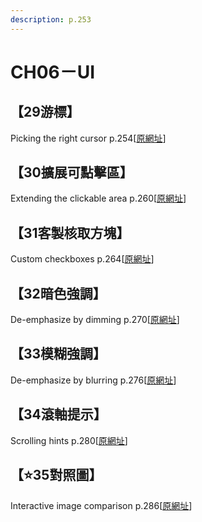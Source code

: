 ```yaml
---
description: p.253
---
```


# CH06－UI

## 【29游標】

Picking the right cursor p.254\[[原網址](https://www.w3cplus.com/css3/css-secrets/picking-the-right-cursor.html)\]

## 【30擴展可點擊區】

Extending the clickable area p.260\[[原網址](https://www.w3cplus.com/css3/css-secrets/extending-the-clickable-area.html)\]

## 【31客製核取方塊】

Custom checkboxes p.264\[[原網址](https://www.w3cplus.com/css3/css-secrets/custom-checkboxes.html)\]

## 【32暗色強調】

De-emphasize by dimming p.270\[[原網址](https://www.w3cplus.com/css3/css-secrets/de-emphasize-by-dimming.html)\]

## 【33模糊強調】

De-emphasize by blurring p.276\[[原網址](https://www.w3cplus.com/css3/css-secrets/de-emphasize-by-blurring.html)\]

## 【34滾軸提示】

Scrolling hints p.280\[[原網址](https://www.w3cplus.com/css3/css-secrets/scrolling-hints.html)\]

## 【⭐35對照圖】

Interactive image comparison p.286\[[原網址](https://www.w3cplus.com/css3/css-secrets/interactive-image-comparison.html)\]

